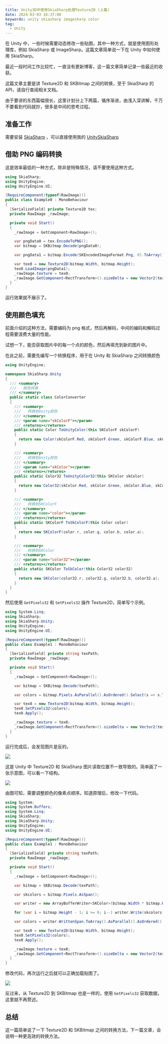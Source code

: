 ```yaml
---
title: Unity3D中使用SkiaSharp处理Texture2D (上篇)
date: 2024-03-03 16:37:00
keywords: unity skiasharp imagesharp color
tag:
  - Unity
---
```


在 Unity 中，一些时候需要动态修改一些贴图，其中一种方式，就是使用图形处理库，例如 SkiaSharp 或 ImageSharp。这篇文章简单说一下在 Unity 中如何使用 SkiaSharp。

<!-- more -->

最近一段时间工作比较忙，一直没有更新博客，这一篇文章简单记录一些最近的收获。

这篇文章主要是讲 Texture2D 和 SKBitmap 之间的转换，至于 SkiaSharp 的 API，请自行查阅相关文档。

由于要讲的东西篇幅很长，这里计划分上下两篇，循序渐进，由浅入深讲解，千万不要看到代码就抄，很多是中间的思考过程。

## 准备工作

需要安装 [SkiaSharp](https://www.nuget.org/packages/SkiaSharp) ，可以直接使用我的 [UnitySkiaSharp](https://openupm.com/packages/com.u2sb.skiasharp/)

## 借助 PNG 编码转换

这是效率最低的一种方式，除非是特殊情况，请不要使用这种方式。

```cs title="Example0.cs"
using SkiaSharp;
using UnityEngine;
using UnityEngine.UI;

[RequireComponent(typeof(RawImage))]
public class Example0 : MonoBehaviour
{
  [SerializeField] private Texture2D tex;
  private RawImage _rawImage;

  private void Start()
  {
    _rawImage = GetComponent<RawImage>();

    var pngData0 = tex.EncodeToPNG();
    var bitmap = SKBitmap.Decode(pngData0);

    var pngData1 = bitmap.Encode(SKEncodedImageFormat.Png, 0).ToArray();

    var tex0 = new Texture2D(bitmap.Width, bitmap.Height);
    tex0.LoadImage(pngData1);
    _rawImage.texture = tex0;
    _rawImage.GetComponent<RectTransform>().sizeDelta = new Vector2(tex0.width, tex0.height);
  }
}
```

运行效果就不展示了。

## 使用颜色填充

前面介绍的这种方法，需要编码为 png 格式，然后再解码，中间的编码和解码过程需要浪费大量的性能。

试想一下，能否获取图片中的每一个点的颜色，然后再填充到新的图片中。

在此之前，需要先编写一个转换程序，用于在 Unity 和 SkiaSharp 之间转换颜色

```cs title="ColorConverter.cs"
using UnityEngine;

namespace SkiaSharp.Unity
{
  /// <summary>
  ///   颜色转换
  /// </summary>
  public static class ColorConverter
  {
    /// <summary>
    ///   转换到Unity颜色
    /// </summary>
    /// <param name="skColorF"></param>
    /// <returns></returns>
    public static Color ToUnityColor(this SKColorF skColorF)
    {
      return new Color(skColorF.Red, skColorF.Green, skColorF.Blue, skColorF.Alpha);
    }

    /// <summary>
    ///   转换到Unity颜色
    /// </summary>
    /// <param name="skColor"></param>
    /// <returns></returns>
    public static Color32 ToUnityColor32(this SKColor skColor)
    {
      return new Color32(skColor.Red, skColor.Green, skColor.Blue, skColor.Alpha);
    }

    /// <summary>
    ///   转换到SKColorF
    /// </summary>
    /// <param name="color"></param>
    /// <returns></returns>
    public static SKColorF ToSkColorF(this Color color)
    {
      return new SKColorF(color.r, color.g, color.b, color.a);
    }

    /// <summary>
    ///   转换到SKColor
    /// </summary>
    /// <param name="color32"></param>
    /// <returns></returns>
    public static SKColor ToSkColor(this Color32 color32)
    {
      return new SKColor(color32.r, color32.g, color32.b, color32.a);
    }
  }
}
```

然后使用 `GetPixels32` 和 `SetPixels32` 操作 Texture2D，简单写个示例。

```cs title="Example1.cs"
using System.Linq;
using SkiaSharp;
using SkiaSharp.Unity;
using UnityEngine;
using UnityEngine.UI;

[RequireComponent(typeof(RawImage))]
public class Example1 : MonoBehaviour
{
  [SerializeField] private string texPath;
  private RawImage _rawImage;

  private void Start()
  {
    _rawImage = GetComponent<RawImage>();

    var bitmap = SKBitmap.Decode(texPath);

    var colors = bitmap.Pixels.AsParallel().AsOrdered().Select(s => s.ToUnityColor32()).ToArray();

    var tex0 = new Texture2D(bitmap.Width, bitmap.Height);
    tex0.SetPixels32(colors);
    tex0.Apply();

    _rawImage.texture = tex0;
    _rawImage.GetComponent<RectTransform>().sizeDelta = new Vector2(tex0.width, tex0.height);
  }
}
```

运行完成后，会发现图片是反的。

![](./img/PixPin_2024-03-03_18-51-53.png)

这是 Unity 中 Texture2D 和 SkiaSharp 图片读取位置不一致导致的。简单画了一张示意图，可以看一下结构。

![](./img/Notes_240303_190723.jpg)

由图可知，需要调整颜色的像素点顺序。知道原理后，修改一下代码。

```cs title="Example1.cs"
using System;
using System.Buffers;
using System.Linq;
using SkiaSharp;
using SkiaSharp.Unity;
using UnityEngine;
using UnityEngine.UI;

[RequireComponent(typeof(RawImage))]
public class Example1 : MonoBehaviour
{
  [SerializeField] private string texPath;
  private RawImage _rawImage;

  private void Start()
  {
    _rawImage = GetComponent<RawImage>();

    var bitmap = SKBitmap.Decode(texPath);

    var skcolors = bitmap.Pixels.AsSpan();

    var writer = new ArrayBufferWriter<SKColor>(bitmap.Width * bitmap.Height);

    for (var i = bitmap.Height - 1; i >= 0; i--) writer.Write(skcolors.Slice(i * bitmap.Width, bitmap.Width));

    var colors = writer.WrittenSpan.ToArray().AsParallel().AsOrdered().Select(s => s.ToUnityColor32()).ToArray();

    var tex0 = new Texture2D(bitmap.Width, bitmap.Height);
    tex0.SetPixels32(colors);
    tex0.Apply();

    _rawImage.texture = tex0;
    _rawImage.GetComponent<RectTransform>().sizeDelta = new Vector2(tex0.width, tex0.height);
  }
}
```

修改代码，再次运行之后就可以正确加载贴图了。

![](./img/PixPin_2024-03-03_19-30-03.png)

反过来，从 Texture2D 到 SKBitmap 也是一样的，使用 `GetPixels32` 获取数据，这里就不再赘述。

## 总结

这一篇简单说了一下 Texture2D 和 SKBitmap 之间的转换方法，下一篇文章，会说明一种更高效的转换方法。
